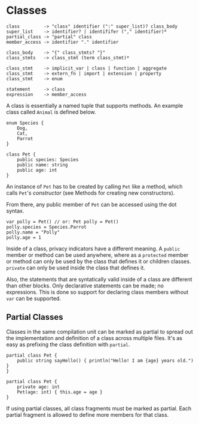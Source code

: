 # Classes

	class         -> "class" identifier (":" super_list)? class_body
	super_list    -> identifier? | identififer ("," identifier)*
	partial_class -> "partial" class
	member_access -> identifier "." identifier

	class_body    -> "{" class_stmts? "}"
	class_stmts   -> class_stmt (term class_stmt)*

	class_stmt    -> implicit_var | class | function | aggregate
	class_stmt    -> extern_fn | import | extension | property
	class_stmt    -> enum

	statement     -> class
	expression    -> member_access

A class is essentially a named tuple that supports methods. An example class called `Animal` is defined below.

    enum Species {
        Dog,
        Cat,
        Parrot
    }

    class Pet {
        public species: Species
        public name: string
        public age: int
    }

An instance of `Pet` has to be created by calling `Pet` like a method, which calls `Pet`'s _constructor_ (see Methods for creating new constructors).

From there, any public member of `Pet` can be accessed using the dot syntax.

    var polly = Pet() // or: Pet polly = Pet()
    polly.species = Species.Parrot
    polly.name = "Polly"
    polly.age = 1

Inside of a class, privacy indicators have a different meaning. A `public` member or method can be used anywhere, where as a `protected` member or method can only be used by the class that defines it or children classes. `private` can only be used inside the class that defines it.

Also, the statements that are syntatically valid inside of a class are different than other blocks. Only declarative statements can be made; no expressions. This is done so support for declaring class members without `var` can be supported.

## Partial Classes

Classes in the same compilation unit can be marked as partial to spread out the implementation and definition of a class across multiple files. It's as easy as prefixing the class definition with `partial`.

    partial class Pet {
        public string sayHello() { println("Hello! I am {age} years old.") }
    }

    partial class Pet {
        private age: int
        Pet(age: int) { this.age = age }
    }

If using partial classes, all class fragments must be marked as partial. Each partial fragment is allowed to define more members for that class.
